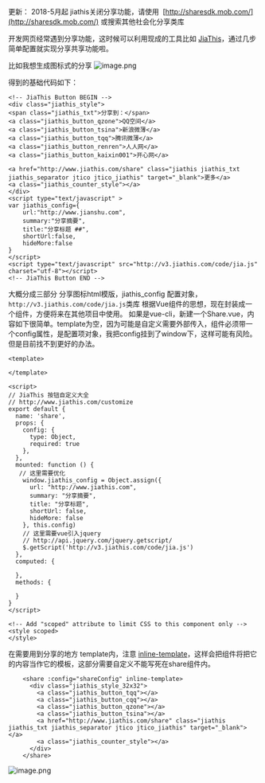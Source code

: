 更新： 2018-5月起 jiathis关闭分享功能，请使用  [http://sharesdk.mob.com/](http://sharesdk.mob.com/) 或搜索其他社会化分享类库

开发网页经常遇到分享功能，这时候可以利用现成的工具比如 [JiaThis](http://www.jiathis.com/customize)，通过几步简单配置就实现分享共享功能啦。

比如我想生成图标式的分享
![image.png](https://hexo-blog.pek3b.qingstor.com/upload_images/71414-ce0c540b62d344cf.png?imageMogr2/auto-orient/strip%7CimageView2/2/w/1240)

得到的基础代码如下：
```
<!-- JiaThis Button BEGIN -->
<div class="jiathis_style">
<span class="jiathis_txt">分享到：</span>
<a class="jiathis_button_qzone">QQ空间</a>
<a class="jiathis_button_tsina">新浪微薄</a>
<a class="jiathis_button_tqq">腾讯微薄</a>
<a class="jiathis_button_renren">人人网</a>
<a class="jiathis_button_kaixin001">开心网</a>

<a href="http://www.jiathis.com/share" class="jiathis jiathis_txt jiathis_separator jtico jtico_jiathis" target="_blank">更多</a>
<a class="jiathis_counter_style"></a>
</div>
<script type="text/javascript" >
var jiathis_config={
	url:"http://www.jianshu.com",
	summary:"分享摘要",
	title:"分享标题 ##",
	shortUrl:false,
	hideMore:false
}
</script>
<script type="text/javascript" src="http://v3.jiathis.com/code/jia.js" charset="utf-8"></script>
<!-- JiaThis Button END -->
```
大概分成三部分
分享图标html模版，jiathis_config 配置对象， `http://v3.jiathis.com/code/jia.js`类库
根据Vue组件的思想，现在封装成一个组件，方便将来在其他项目中使用。
如果是vue-cli，新建一个Share.vue，内容如下很简单。template为空，因为可能是自定义需要外部传入，组件必须带一个config属性，是配置项对象，我把config挂到了window下，这样可能有风险。但是目前找不到更好的办法。
```
<template>

</template>

<script>
// JiaThis 按钮自定义大全  
// http://www.jiathis.com/customize 
export default {
  name: 'share',
  props: {
    config: {
      type: Object,
      required: true
    },
  },
  mounted: function () {
   // 这里需要优化
    window.jiathis_config = Object.assign({
      url: "http://www.jiathis.com",
      summary: "分享摘要",
      title: "分享标题",
      shortUrl: false,
      hideMore: false
    }, this.config)
    // 这里需要vue引入jquery
    // http://api.jquery.com/jquery.getscript/
    $.getScript('http://v3.jiathis.com/code/jia.js')
  },
  computed: {

  },
  methods: {

  }
}
</script>

<!-- Add "scoped" attribute to limit CSS to this component only -->
<style scoped>
</style>

```
在需要用到分享的地方
template内，注意 [inline-template](https://cn.vuejs.org/v2/guide/components.html#%E5%86%85%E8%81%94%E6%A8%A1%E6%9D%BF)，这样会把组件将把它的内容当作它的模板，这部分需要自定义不能写死在share组件内。
```
    <share :config="shareConfig" inline-template>
      <div class="jiathis_style_32x32">
        <a class="jiathis_button_tqq"></a>
        <a class="jiathis_button_cqq"></a>
        <a class="jiathis_button_qzone"></a>
        <a class="jiathis_button_tsina"></a>
        <a href="http://www.jiathis.com/share" class="jiathis jiathis_txt jiathis_separator jtico jtico_jiathis" target="_blank"></a>
        <a class="jiathis_counter_style"></a>
      </div>
    </share>
```
![image.png](https://hexo-blog.pek3b.qingstor.com/upload_images/71414-a89fd4c102ef0604.png?imageMogr2/auto-orient/strip%7CimageView2/2/w/1240)


